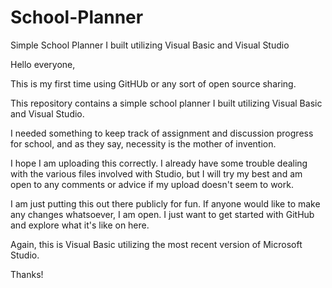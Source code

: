 # School-Planner
Simple School Planner I built utilizing Visual Basic and Visual Studio

Hello everyone,

This is my first time using GitHUb or any sort of open source sharing.

This repository contains a simple school planner I built utilizing Visual Basic and Visual Studio.

I needed something to keep track of assignment and discussion progress for school, and as they say, necessity is the mother of invention.

I hope I am uploading this correctly. I already have some trouble dealing with the various files involved with Studio, but I will try my best and am open to any comments or advice if my upload doesn't seem to work.

I am just putting this out there publicly for fun.  If anyone would like to make any changes whatsoever, I am open. I just want to get started with GitHub and explore what it's like on here.

Again, this is Visual Basic utilizing the most recent version of Microsoft Studio.

Thanks!
